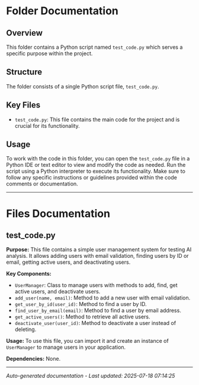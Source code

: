 # Folder Documentation

## Overview
This folder contains a Python script named `test_code.py` which serves a specific purpose within the project.

## Structure
The folder consists of a single Python script file, `test_code.py`.

## Key Files
- `test_code.py`: This file contains the main code for the project and is crucial for its functionality.

## Usage
To work with the code in this folder, you can open the `test_code.py` file in a Python IDE or text editor to view and modify the code as needed. Run the script using a Python interpreter to execute its functionality. Make sure to follow any specific instructions or guidelines provided within the code comments or documentation.

---

# Files Documentation

## test_code.py

**Purpose:** This file contains a simple user management system for testing AI analysis. It allows adding users with email validation, finding users by ID or email, getting active users, and deactivating users.

**Key Components:**
- `UserManager`: Class to manage users with methods to add, find, get active users, and deactivate users.
- `add_user(name, email)`: Method to add a new user with email validation.
- `get_user_by_id(user_id)`: Method to find a user by ID.
- `find_user_by_email(email)`: Method to find a user by email address.
- `get_active_users()`: Method to retrieve all active users.
- `deactivate_user(user_id)`: Method to deactivate a user instead of deleting.

**Usage:** To use this file, you can import it and create an instance of `UserManager` to manage users in your application.

**Dependencies:** None.

---
*Auto-generated documentation - Last updated: 2025-07-18 07:14:25*
